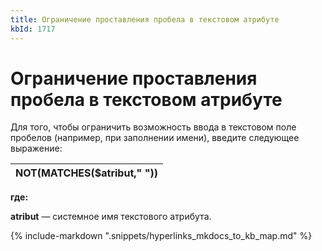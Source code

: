 ```yaml
---
title: Ограничение проставления пробела в текстовом атрибуте
kbId: 1717
---
```


# Ограничение проставления пробела в текстовом атрибуте

Для того, чтобы ограничить возможность ввода в текстовом поле пробелов (например, при заполнении имени), введите следующее выражение:

| NOT(MATCHES($atribut," ")) |
| --- |

**где:**

**atribut** — системное имя текстового атрибута.

{% include-markdown ".snippets/hyperlinks_mkdocs_to_kb_map.md" %}
